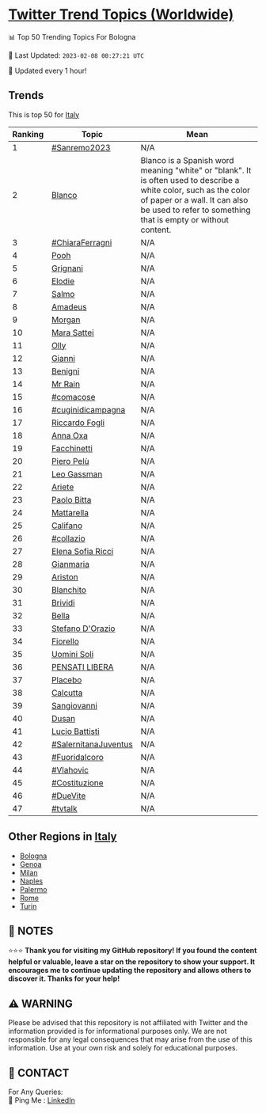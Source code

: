 [Twitter Trend Topics (Worldwide)](https://github.com/ErcinDedeoglu/Twitter-Trend-Topics)
==========


📊 Top 50 Trending Topics For Bologna

📆 Last Updated: `2023-02-08 00:27:21 UTC`

🔧 Updated every 1 hour!


## Trends

This is top 50 for [Italy](</Italy>)

| Ranking | Topic | Mean |
| ------- | ------------ | ------------ |
| 1 | [#Sanremo2023](http://twitter.com/search?q=%23Sanremo2023) | N/A |
| 2 | [Blanco](http://twitter.com/search?q=Blanco) | Blanco is a Spanish word meaning "white" or "blank". It is often used to describe a white color, such as the color of paper or a wall. It can also be used to refer to something that is empty or without content. |
| 3 | [#ChiaraFerragni](http://twitter.com/search?q=%23ChiaraFerragni) | N/A |
| 4 | [Pooh](http://twitter.com/search?q=Pooh) | N/A |
| 5 | [Grignani](http://twitter.com/search?q=Grignani) | N/A |
| 6 | [Elodie](http://twitter.com/search?q=Elodie) | N/A |
| 7 | [Salmo](http://twitter.com/search?q=Salmo) | N/A |
| 8 | [Amadeus](http://twitter.com/search?q=Amadeus) | N/A |
| 9 | [Morgan](http://twitter.com/search?q=Morgan) | N/A |
| 10 | [Mara Sattei](http://twitter.com/search?q=Mara+Sattei) | N/A |
| 11 | [Olly](http://twitter.com/search?q=Olly) | N/A |
| 12 | [Gianni](http://twitter.com/search?q=Gianni) | N/A |
| 13 | [Benigni](http://twitter.com/search?q=Benigni) | N/A |
| 14 | [Mr Rain](http://twitter.com/search?q=Mr+Rain) | N/A |
| 15 | [#comacose](http://twitter.com/search?q=%23comacose) | N/A |
| 16 | [#cuginidicampagna](http://twitter.com/search?q=%23cuginidicampagna) | N/A |
| 17 | [Riccardo Fogli](http://twitter.com/search?q=Riccardo+Fogli) | N/A |
| 18 | [Anna Oxa](http://twitter.com/search?q=Anna+Oxa) | N/A |
| 19 | [Facchinetti](http://twitter.com/search?q=Facchinetti) | N/A |
| 20 | [Piero Pelù](http://twitter.com/search?q=Piero+Pel%c3%b9) | N/A |
| 21 | [Leo Gassman](http://twitter.com/search?q=Leo+Gassman) | N/A |
| 22 | [Ariete](http://twitter.com/search?q=Ariete) | N/A |
| 23 | [Paolo Bitta](http://twitter.com/search?q=Paolo+Bitta) | N/A |
| 24 | [Mattarella](http://twitter.com/search?q=Mattarella) | N/A |
| 25 | [Califano](http://twitter.com/search?q=Califano) | N/A |
| 26 | [#collazio](http://twitter.com/search?q=%23collazio) | N/A |
| 27 | [Elena Sofia Ricci](http://twitter.com/search?q=Elena+Sofia+Ricci) | N/A |
| 28 | [Gianmaria](http://twitter.com/search?q=Gianmaria) | N/A |
| 29 | [Ariston](http://twitter.com/search?q=Ariston) | N/A |
| 30 | [Blanchito](http://twitter.com/search?q=Blanchito) | N/A |
| 31 | [Brividi](http://twitter.com/search?q=Brividi) | N/A |
| 32 | [Bella](http://twitter.com/search?q=Bella) | N/A |
| 33 | [Stefano D'Orazio](http://twitter.com/search?q=Stefano+D%27Orazio) | N/A |
| 34 | [Fiorello](http://twitter.com/search?q=Fiorello) | N/A |
| 35 | [Uomini Soli](http://twitter.com/search?q=Uomini+Soli) | N/A |
| 36 | [PENSATI LIBERA](http://twitter.com/search?q=PENSATI+LIBERA) | N/A |
| 37 | [Placebo](http://twitter.com/search?q=Placebo) | N/A |
| 38 | [Calcutta](http://twitter.com/search?q=Calcutta) | N/A |
| 39 | [Sangiovanni](http://twitter.com/search?q=Sangiovanni) | N/A |
| 40 | [Dusan](http://twitter.com/search?q=Dusan) | N/A |
| 41 | [Lucio Battisti](http://twitter.com/search?q=Lucio+Battisti) | N/A |
| 42 | [#SalernitanaJuventus](http://twitter.com/search?q=%23SalernitanaJuventus) | N/A |
| 43 | [#Fuoridalcoro](http://twitter.com/search?q=%23Fuoridalcoro) | N/A |
| 44 | [#Vlahovic](http://twitter.com/search?q=%23Vlahovic) | N/A |
| 45 | [#Costituzione](http://twitter.com/search?q=%23Costituzione) | N/A |
| 46 | [#DueVite](http://twitter.com/search?q=%23DueVite) | N/A |
| 47 | [#tvtalk](http://twitter.com/search?q=%23tvtalk) | N/A |



## Other Regions in [Italy](</Italy>)

* [Bologna](</Italy/Bologna.md>)
* [Genoa](</Italy/Genoa.md>)
* [Milan](</Italy/Milan.md>)
* [Naples](</Italy/Naples.md>)
* [Palermo](</Italy/Palermo.md>)
* [Rome](</Italy/Rome.md>)
* [Turin](</Italy/Turin.md>)



## 📝 NOTES

⭐⭐⭐ **Thank you for visiting my GitHub repository! If you found the content helpful or valuable, leave a star on the repository to show your support. It encourages me to continue updating the repository and allows others to discover it. Thanks for your help!**


## ⚠️ WARNING

Please be advised that this repository is not affiliated with Twitter and the information provided is for informational purposes only. We are not responsible for any legal consequences that may arise from the use of this information. Use at your own risk and solely for educational purposes.


## 📨 CONTACT

 For Any Queries:  
            🏓 Ping Me : [LinkedIn](https://www.linkedin.com/in/ercindedeoglu/)
